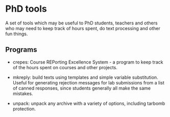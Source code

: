 PhD tools
=========

A set of tools which may be useful to PhD students, teachers and others who
may need to keep track of hours spent, do text processing and other fun
things.


Programs
--------

  * crepes: Course REPorting Excellence System - a program to keep track of
    the hours spent on courses and other projects.

  * mkreply: build texts using templates and simple variable substitution.
    Useful for generating rejection messages for lab submissions from a list
    of canned responses, since students generally all make the same mistakes.

  * unpack: unpack any archive with a variety of options, including tarbomb
    protection.
